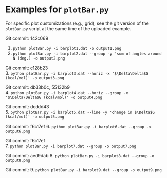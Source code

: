 
# Examples for `plotBar.py`
For specific plot customizations (e.g., grid), see the git version of the `plotBar.py` script at the same time of the uploaded example.

Git commit: 142c069  
1. `python plotBar.py -i barplot1.dat -o output1.png`
2. `python plotBar.py -i barplot2.dat --group -y 'sum of angles around N (deg.) -o output2.png`

Git commit: c128b23  
3. `python plotBar.py -i barplot3.dat --horiz -x '$\Delta\Delta$G (kcal/mol)' -o output3.png`

Git commit: db33b0c, 55132b9  
4. `python plotBar.py -i barplot4.dat --horiz --group -x '$\Delta\Delta$G (kcal/mol)' -o output4.png`

Git commit: dcddd43  
5. `python plotBar.py -i barplot5.dat --line -y 'change in $\Delta$G (kcal/mol)' -o output5.png`

Git commit: f6c17ef
6. `python plotBar.py -i barplot6.dat --group -o output6.png`

Git commit: f6c17ef  
7. `python plotBar.py -i barplot7.dat --group -o output7.png`

Git commit: aed9dab
8. `python plotBar.py -i barplot8.dat --group -o output8.png`

Git commit:
9. `python plotBar.py -i barplot9.dat --group -o output9.png`
